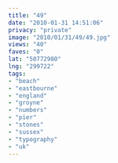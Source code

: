 ```yaml
---
title: "49"
date: "2010-01-31 14:51:06"
privacy: "private"
image: "2010/01/31/49/49.jpg"
views: "40"
faves: "0"
lat: "50772980"
lng: "299722"
tags:
- "beach"
- "eastbourne"
- "england"
- "groyne"
- "numbers"
- "pier"
- "stones"
- "sussex"
- "typography"
- "uk"
---
```

<a href="http://www.phillprice.com/2010/01/31/49" rel="nofollow"></a>
